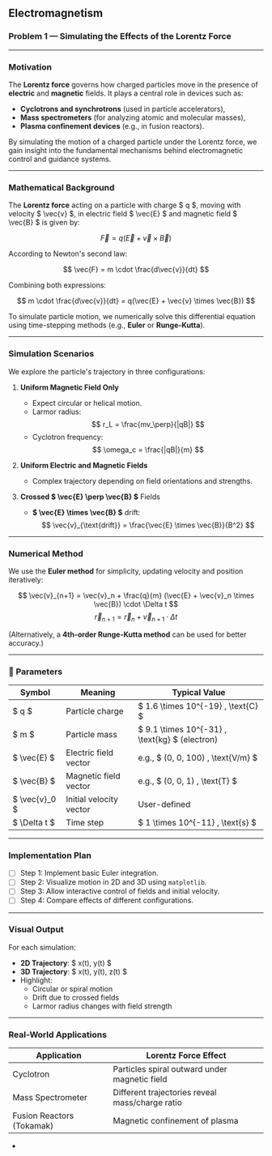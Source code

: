 
## Electromagnetism  
### Problem 1 — Simulating the Effects of the Lorentz Force

---

###  Motivation

The **Lorentz force** governs how charged particles move in the presence of **electric** and **magnetic** fields. It plays a central role in devices such as:

- **Cyclotrons and synchrotrons** (used in particle accelerators),
- **Mass spectrometers** (for analyzing atomic and molecular masses),
- **Plasma confinement devices** (e.g., in fusion reactors).

By simulating the motion of a charged particle under the Lorentz force, we gain insight into the fundamental mechanisms behind electromagnetic control and guidance systems.

---

###  Mathematical Background

The **Lorentz force** acting on a particle with charge $ q $, moving with velocity $ \vec{v} $, in electric field $ \vec{E} $ and magnetic field $ \vec{B} $ is given by:

$$
\vec{F} = q(\vec{E} + \vec{v} \times \vec{B})
$$

According to Newton's second law:

$$
\vec{F} = m \cdot \frac{d\vec{v}}{dt}
$$

Combining both expressions:

$$
m \cdot \frac{d\vec{v}}{dt} = q(\vec{E} + \vec{v} \times \vec{B})
$$

To simulate particle motion, we numerically solve this differential equation using time-stepping methods (e.g., **Euler** or **Runge-Kutta**).

---

###   Simulation Scenarios

We explore the particle's trajectory in three configurations:

1. **Uniform Magnetic Field Only**  
   - Expect circular or helical motion.
   - Larmor radius:  
     $$
     r_L = \frac{mv_\perp}{|qB|}
     $$
   - Cyclotron frequency:  
     $$
     \omega_c = \frac{|qB|}{m}
     $$

2. **Uniform Electric and Magnetic Fields**  
   - Complex trajectory depending on field orientations and strengths.

3. **Crossed $ \vec{E} \perp \vec{B} $** Fields  
   - **$ \vec{E} \times \vec{B} $** drift:
     $$
     \vec{v}_{\text{drift}} = \frac{\vec{E} \times \vec{B}}{B^2}
     $$

---

###   Numerical Method

We use the **Euler method** for simplicity, updating velocity and position iteratively:

$$
\vec{v}_{n+1} = \vec{v}_n + \frac{q}{m} (\vec{E} + \vec{v}_n \times \vec{B}) \cdot \Delta t
$$
$$
\vec{r}_{n+1} = \vec{r}_n + \vec{v}_{n+1} \cdot \Delta t
$$

(Alternatively, a **4th-order Runge-Kutta method** can be used for better accuracy.)

---

### 🧪 Parameters

| Symbol     | Meaning                     | Typical Value          |
|------------|-----------------------------|-------------------------|
| $ q $    | Particle charge              | $ 1.6 \times 10^{-19} \, \text{C} $ |
| $ m $    | Particle mass                | $ 9.1 \times 10^{-31} \, \text{kg} $ (electron) |
| $ \vec{E} $ | Electric field vector     | e.g., $ (0, 0, 100) \, \text{V/m} $ |
| $ \vec{B} $ | Magnetic field vector     | e.g., $ (0, 0, 1) \, \text{T} $ |
| $ \vec{v}_0 $ | Initial velocity vector | User-defined            |
| $ \Delta t $ | Time step                | $ 1 \times 10^{-11} \, \text{s} $ |

---

###  Implementation Plan

- [ ] Step 1: Implement basic Euler integration.
- [ ] Step 2: Visualize motion in 2D and 3D using `matplotlib`.
- [ ] Step 3: Allow interactive control of fields and initial velocity.
- [ ] Step 4: Compare effects of different configurations.

---

###  Visual Output

For each simulation:

- **2D Trajectory**: $ x(t), y(t) $
- **3D Trajectory**: $ x(t), y(t), z(t) $
- Highlight:
  - Circular or spiral motion
  - Drift due to crossed fields
  - Larmor radius changes with field strength

---

###  Real-World Applications

| Application            | Lorentz Force Effect                            |
|------------------------|-------------------------------------------------|
| Cyclotron              | Particles spiral outward under magnetic field   |
| Mass Spectrometer      | Different trajectories reveal mass/charge ratio |
| Fusion Reactors (Tokamak) | Magnetic confinement of plasma              |

-